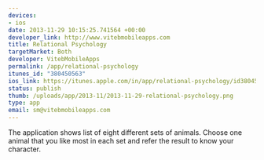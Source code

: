```yaml
--- 
devices: 
- ios
date: 2013-11-29 10:15:25.741564 +00:00
developer_link: http://www.vitebmobileapps.com
title: Relational Psychology
targetMarket: Both
developer: VitebMobileApps
permalink: /app/relational-psychology
itunes_id: "380450563"
ios_link: https://itunes.apple.com/in/app/relational-psychology/id380450563?mt=8
status: publish
thumb: /uploads/app/2013-11/2013-11-29-relational-psychology.png
type: app
email: sm@vitebmobileapps.com
---
```


The application shows list of eight different sets of animals. Choose one animal that you like most in each set and refer the result to know your character.
